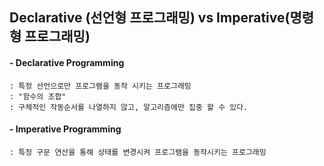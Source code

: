 ## Declarative (선언형 프로그래밍) vs Imperative(명령형 프로그래밍)

#### - Declarative Programming
	: 특정 선언으로만 프로그램을 동작 시키는 프로그래밍
	: "함수의 조합"
	: 구체적인 작동순서를 나열하지 않고, 알고리즘에만 집중 할 수 있다.

#### - Imperative Programming
	: 특정 구문 연산을 통해 상태를 변경시켜 프로그램을 동작시키는 프로그래밍